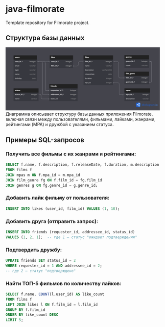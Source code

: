 # java-filmorate
Template repository for Filmorate project.


## Структура базы данных
![filmorate.png](src%2Fmain%2Fresources%2Ffilmorate.png)
Диаграмма описывает структуру базы данных приложения Filmorate, включая связи между пользователями, фильмами, 
лайками, жанрами, рейтингами (MPA) и дружбой с указанием статуса.

## Примеры SQL-запросов
### Получить все фильмы с их жанрами и рейтингами:
```sql
SELECT f.name, f.description, f.releaseDate, f.duration, m.description AS mpa_rating, g.name AS genre
FROM films f
JOIN mpas m ON f.mpa_id = m.mpa_id
JOIN film_genre fg ON f.film_id = fg.film_id
JOIN genres g ON fg.genre_id = g.genre_id;
```
### Добавить лайк фильму от пользователя:
```sql
INSERT INTO likes (user_id, film_id) VALUES (1, 10);
```
### Добавить друга (отправить запрос):
```sql
INSERT INTO friends (requester_id, addressee_id, status_id)
VALUES (1, 2, 1);  -- где 1 — статус "ожидает подтверждения"
```
### Подтвердить дружбу:
```sql
UPDATE friends SET status_id = 2
WHERE requester_id = 1 AND addressee_id = 2;
-- где 2 — статус "подтверждено"
```
### Найти ТОП-5 фильмов по количеству лайков:
```sql
SELECT f.name, COUNT(l.user_id) AS like_count
FROM films f
LEFT JOIN likes l ON f.film_id = l.film_id
GROUP BY f.film_id
ORDER BY like_count DESC
LIMIT 5;
```